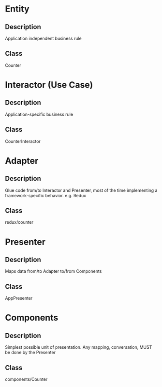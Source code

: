 # Entity

## Description

Application independent business rule

## Class

Counter

# Interactor (Use Case)

## Description

Application-specific business rule

## Class

CounterInteractor

# Adapter

## Description

Glue code from/to Interactor and Presenter, most of the time implementing a framework-specific behavior. e.g. Redux

## Class

redux/counter

# Presenter

## Description

Maps data from/to Adapter to/from Components

## Class

AppPresenter

# Components

## Description

Simplest possible unit of presentation. Any mapping, conversation, MUST be done by the Presenter

## Class

components/Counter

